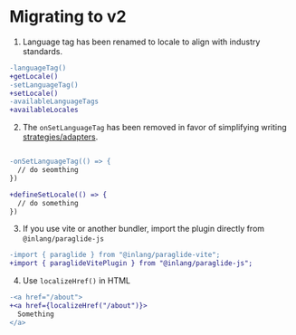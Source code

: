 # Migrating to v2

1. Language tag has been renamed to locale to align with industry standards. 

```diff
-languageTag()
+getLocale()
-setLanguageTag()
+setLocale()
-availableLanguageTags
+availableLocales
```

2. The `onSetLanguageTag` has been removed in favor of simplifying writing [strategies/adapters](https://inlang.com/m/gerre34r/library-inlang-paraglideJs/strategy). 


```diff

-onSetLanguageTag(() => {
  // do seomthing
})

+defineSetLocale(() => {
  // do something
})
```

3. If you use vite or another bundler, import the plugin directly from `@inlang/paraglide-js`

```diff
-import { paraglide } from "@inlang/paraglide-vite";
+import { paraglideVitePlugin } from "@inlang/paraglide-js";
```

4. Use `localizeHref()` in HTML 

```diff
-<a href="/about">
+<a href={localizeHref("/about")}>
  Something
</a>